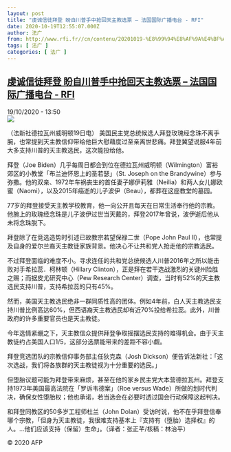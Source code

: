 ```yaml
---
layout: post
title: "虔诚信徒拜登 盼自川普手中抢回天主教选票 – 法国国际广播电台 - RFI"
date: 2020-10-19T12:55:07.000Z
author: 法广
from: http://www.rfi.fr//cn/contenu/20201019-%E8%99%94%E8%AF%9A%E4%BF%A1%E5%BE%92%E6%8B%9C%E7%99%BB-%E7%9B%BC%E8%87%AA%E5%B7%9D%E6%99%AE%E6%89%8B%E4%B8%AD%E6%8A%A2%E5%9B%9E%E5%A4%A9%E4%B8%BB%E6%95%99%E9%80%89%E7%A5%A8
tags: [ 法广 ]
categories: [ 法广 ]
---
```

<!--1603112107000-->
[虔诚信徒拜登 盼自川普手中抢回天主教选票 – 法国国际广播电台 - RFI](http://www.rfi.fr//cn/contenu/20201019-%E8%99%94%E8%AF%9A%E4%BF%A1%E5%BE%92%E6%8B%9C%E7%99%BB-%E7%9B%BC%E8%87%AA%E5%B7%9D%E6%99%AE%E6%89%8B%E4%B8%AD%E6%8A%A2%E5%9B%9E%E5%A4%A9%E4%B8%BB%E6%95%99%E9%80%89%E7%A5%A8)
------

<div>
<div>19/10/2020 - 13:50</div><img src="https://s.rfi.fr/media/display/e6c3d6aa-1202-11eb-a240-005056bf87d6/w:310/p:16x9/int0021b.201019195002.jpg"><div class="t-content__body u-clearfix">            <p>（法新社德拉瓦州威明顿19日电）    美国民主党总统候选人拜登玫瑰经念珠不离手腕，也常提到天主教信仰带给他巨大慰藉度过至亲离世悲痛。拜登冀望说服4年前大多支持川普的天主教选民，这次能投给他。</p><p>    拜登（Joe Biden）几乎每周日都会到位在德拉瓦州威明顿（Wilmington）富裕郊区的小教堂「布兰迪怀恩上的圣若瑟」（St. Joseph on the Brandywine）参与弥撒。他的双亲、1972年车祸丧生的首任妻子娜伊莉雅（Neilia）和两人女儿娜欧蜜（Naomi），以及2015年癌逝的儿子波伊（Beau），都葬在这座教堂的墓园。</p><p>    77岁的拜登接受天主教学校教育，他一向公开且每天在日常生活奉行他的宗教。他腕上的玫瑰经念珠是儿子波伊过世当天戴的，拜登2017年曾说，波伊逝后他从未将念珠脱下。</p><p>    拜登除了在竞选造势时引述已故教宗若望保禄二世（Pope John Paul II），也常提及自身的爱尔兰裔天主教徒家族背景。他决心不让共和党人抢走他的宗教选民。</p><p>    不过拜登面临的难度不小。寻求连任的共和党总统候选人川普2016年之所以能击败对手希拉蕊．柯林顿（Hillary Clinton），正是拜在若干选战激烈的关键州险胜之赐；而据皮尤研究中心（Pew Research Center）调查，当时有52%的天主教选民支持川普，支持希拉蕊的只有45%。</p><p>    然而，美国天主教选民绝非一群同质性高的团体。例如4年前，白人天主教选民支持川普比例高达60%，但西语裔天主教选民却有近70%投给希拉蕊。此外，川普政府的许多重要官员也是天主教徒。</p><p>    今年选情紧绷之下，天主教信众提供拜登争取摇摆选民支持的难得机会。由于天主教徒约占美国人口1/5，这部分选票能带来的差距不容小觑。</p><p>    拜登竞选团队的宗教信仰事务部主任狄克森（Josh Dickson）便告诉法新社：「这次选战，我们将各族群的天主教徒视为十分重要的选民。」</p><p>    但堕胎议题可能为拜登带来麻烦，甚至在他的家乡民主党大本营德拉瓦州。拜登支持1973年美国最高法院在「罗诉韦德案」（Roe versus Wade）所做的划时代判决，确保女性堕胎权；他也承诺，若当选会在必要时透过国会行动保障这起判决。</p><p>    和拜登同教区的50多岁工程师杜兰（John Dolan）受访时说，他不在乎拜登信奉哪个宗教，「但身为天主教徒，我很难支持基本上『支持有（堕胎）选择权』的人。…他们应该支持（保留）生命」。（译者：张正芊/核稿：林治平）</p>            <p class="t-copyright">© 2020 AFP</p>        </div>
</div>
